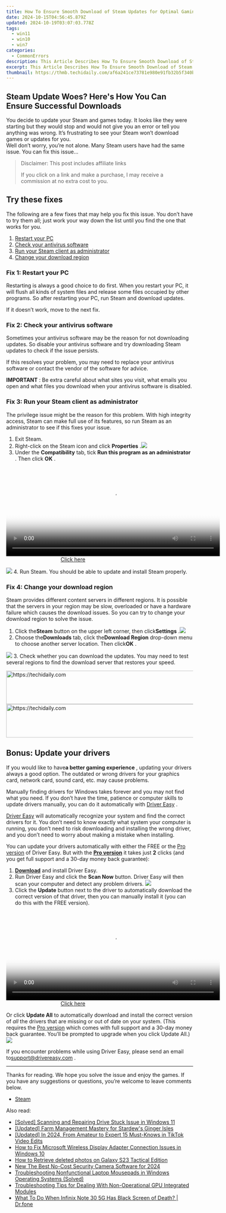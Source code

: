 ```yaml
---
title: How To Ensure Smooth Download of Steam Updates for Optimal Gaming Performance
date: 2024-10-15T04:56:45.879Z
updated: 2024-10-19T03:07:03.778Z
tags:
  - win11
  - win10
  - win7
categories:
  - CommonErrors
description: This Article Describes How To Ensure Smooth Download of Steam Updates for Optimal Gaming Performance
excerpt: This Article Describes How To Ensure Smooth Download of Steam Updates for Optimal Gaming Performance
thumbnail: https://thmb.techidaily.com/af6a241ce73781e980e91fb32b5f340b0c43ca449b76945212041b79725c225d.jpg
---
```


## Steam Update Woes? Here's How You Can Ensure Successful Downloads

You decide to update your Steam and games today. It looks like they were starting but they would stop and would not give you an error or tell you anything was wrong. It’s frustrating to see your Steam won’t download games or updates for you.  
 Well don’t worry, you’re not alone. Many Steam users have had the same issue. You can fix this issue…

>  Disclaimer: This post includes affiliate links
>
>  If you click on a link and make a purchase, I may receive a commission at no extra cost to you.
>

## Try these fixes

 The following are a few fixes that may help you fix this issue. You don’t have to try them all; just work your way down the list until you find the one that works for you.

1. [Restart your PC](https://tools.techidaily.com/drivereasy/download/)
2. [Check your antivirus software](https://tools.techidaily.com/drivereasy/download/)
3. [Run your Steam client as administrator](https://tools.techidaily.com/drivereasy/download/)
4. [Change your download region](https://tools.techidaily.com/drivereasy/download/)

### Fix 1: Restart your PC

 Restarting is always a good choice to do first. When you restart your PC, it will flush all kinds of system files and release some files occupied by other programs. So after restarting your PC, run Steam and download updates.

If it doesn’t work, move to the next fix.

### Fix 2: Check your antivirus software

 Sometimes your antivirus software may be the reason for not downloading updates. So disable your antivirus software and try downloading Steam updates to check if the issue persists.

 If this resolves your problem, you may need to replace your antivirus software or contact the vendor of the software for advice.

**IMPORTANT** : Be extra careful about what sites you visit, what emails you open and what files you download when your antivirus software is disabled.

### Fix 3: Run your Steam client as administrator

 The privilege issue might be the reason for this problem. With high integrity access, Steam can make full use of its features, so run Steam as an administrator to see if this fixes your issue.

1. Exit Steam.
2. Right-click on the Steam icon and click **Properties** .![](https://images.drivereasy.com/wp-content/uploads/2019/06/steam-icon-1.jpg)
3. Under the **Compatibility** tab, tick **Run this program as an administrator** . Then click **OK** .  

<!-- affiliate ads begin -->
<span id="1983474">
					<video width="576" height="240" style="cursor:pointer"
           poster="//a.impactradius-go.com/display-clicktoplayimage/1983474.png"
           onclick="if(!this.playClicked){this.play();this.setAttribute('controls',true);this.playClicked=true;}">
	   <source src="//a.impactradius-go.com/display-ad/22993-1983474">
	   <img src="//a.impactradius-go.com/display-clicktoplayimage/1983474.png" style="border: none; height: 100%; width: 100%; object-fit: contain">
	</video>
	<div style="width:360px;text-align:center"><a href="javascript:window.open(decodeURIComponent('https%3A%2F%2Fhomestyler.sjv.io%2Fc%2F5597632%2F1983474%2F22993'), '_blank');void(0);">Click here</a></div>
</span>
<img height="0" width="0" src="https://imp.pxf.io/i/5597632/1983474/22993" style="position:absolute;visibility:hidden;" border="0" />
<!-- affiliate ads end -->

![](https://images.drivereasy.com/wp-content/uploads/2019/06/steam-2.jpg)
4. Run Steam. You should be able to update and install Steam properly.

### Fix 4: Change your download region

 Steam provides different content servers in different regions. It is possible that the servers in your region may be slow, overloaded or have a hardware failure which causes the download issues. So you can try to change your download region to solve the issue.

1. Click the**Steam** button on the upper left corner, then click**Settings** .![](https://images.drivereasy.com/wp-content/uploads/2019/06/regions.jpg)
2. Choose the**Downloads** tab, click the**Download Region** drop-down menu to choose another server location. Then click**OK** .  

![](https://images.drivereasy.com/wp-content/uploads/2019/06/region.jpg)
3. Check whether you can download the updates. You may need to test several regions to find the download server that restores your speed.

<!-- affiliate ads begin -->
<a href="https://appsumo.8odi.net/c/5597632/2075472/7443" target="_top" id="2075472">
  <img src="//a.impactradius-go.com/display-ad/7443-2075472" border="0" alt="https://techidaily.com" width="728" height="90"/>
</a>
<img height="0" width="0" src="https://appsumo.8odi.net/i/5597632/2075472/7443" style="position:absolute;visibility:hidden;" border="0" />
<!-- affiliate ads end -->

<!-- affiliate ads begin -->
<a href="https://appsumo.8odi.net/c/5597632/2075461/7443" target="_top" id="2075461">
  <img src="//a.impactradius-go.com/display-ad/7443-2075461" border="0" alt="https://techidaily.com" width="728" height="90"/>
</a>
<img height="0" width="0" src="https://appsumo.8odi.net/i/5597632/2075461/7443" style="position:absolute;visibility:hidden;" border="0" />
<!-- affiliate ads end -->

## Bonus: Update your drivers

 If you would like to have**a better gaming experience** , updating your drivers always a good option. The outdated or wrong drivers for your graphics card, network card, sound card, etc. may cause problems.

 Manually finding drivers for Windows takes forever and you may not find what you need. If you don’t have the time, patience or computer skills to update drivers manually, you can do it automatically with [Driver Easy](https://tools.techidaily.com/drivereasy/download/) .

[Driver Easy](https://tools.techidaily.com/drivereasy/download/) will automatically recognize your system and find the correct drivers for it. You don’t need to know exactly what system your computer is running, you don’t need to risk downloading and installing the wrong driver, and you don’t need to worry about making a mistake when installing.

 You can update your drivers automatically with either the FREE or the[](https://tools.techidaily.com/drivereasy/download/) [Pro version](https://tools.techidaily.com/drivereasy/download/) of Driver Easy. But with the **[Pro version](https://tools.techidaily.com/drivereasy/download/)**  it takes just **2** clicks (and you get full support and a 30-day money back guarantee):

1. **[Download](https://tools.techidaily.com/drivereasy/download/)**  and install Driver Easy.
2. Run Driver Easy and click the **Scan Now** button. Driver Easy will then scan your computer and detect any problem drivers. ![](https://images.drivereasy.com/wp-content/uploads/2019/06/gpu1-3.jpg)
3. Click the **Update** button next to the driver to automatically download the correct version of that driver, then you can manually install it (you can do this with the FREE version).  

<!-- affiliate ads begin -->
<span id="1983545">
					<video width="576" height="240" style="cursor:pointer"
           poster="//a.impactradius-go.com/display-clicktoplayimage/1983545.png"
           onclick="if(!this.playClicked){this.play();this.setAttribute('controls',true);this.playClicked=true;}">
	   <source src="//a.impactradius-go.com/display-ad/22993-1983545">
	   <img src="//a.impactradius-go.com/display-clicktoplayimage/1983545.png" style="border: none; height: 100%; width: 100%; object-fit: contain">
	</video>
	<div style="width:360px;text-align:center"><a href="javascript:window.open(decodeURIComponent('https%3A%2F%2Fhomestyler.sjv.io%2Fc%2F5597632%2F1983545%2F22993'), '_blank');void(0);">Click here</a></div>
</span>
<img height="0" width="0" src="https://imp.pxf.io/i/5597632/1983545/22993" style="position:absolute;visibility:hidden;" border="0" />
<!-- affiliate ads end -->

 Or click **Update All** to automatically download and install the correct version of _all_ the drivers that are missing or out of date on your system. (This requires the [Pro version](https://tools.techidaily.com/drivereasy/download/) which comes with full support and a 30-day money back guarantee. You’ll be prompted to upgrade when you click Update All.) ![](https://images.drivereasy.com/wp-content/uploads/2019/06/gpu-3.jpg)

 If you encounter problems while using Driver Easy, please send an email to[support@drivereasy.com](https://tools.techidaily.com/drivereasy/download/) .

---

 Thanks for reading. We hope you solve the issue and enjoy the games. If you have any suggestions or questions, you’re welcome to leave comments below.

* [Steam](https://tools.techidaily.com/drivereasy/download/)

<ins class="adsbygoogle"
     style="display:block"
     data-ad-format="autorelaxed"
     data-ad-client="ca-pub-7571918770474297"
     data-ad-slot="1223367746"></ins>

<ins class="adsbygoogle"
     style="display:block"
     data-ad-client="ca-pub-7571918770474297"
     data-ad-slot="8358498916"
     data-ad-format="auto"
     data-full-width-responsive="true"></ins>

<span class="atpl-alsoreadstyle">Also read:</span>
<div><ul>
<li><a href="https://common-error.techidaily.com/solved-scanning-and-repairing-drive-stuck-issue-in-windows-11/"><u>[Solved] Scanning and Repairing Drive Stuck Issue in Windows 11</u></a></li>
<li><a href="https://screen-activity-recording.techidaily.com/updated-farm-management-mastery-for-stardews-ginger-isles/"><u>[Updated] Farm Management Mastery for Stardew's Ginger Isles</u></a></li>
<li><a href="https://article-posts.techidaily.com/updated-in-2024-from-amateur-to-expert-15-must-knows-in-tiktok-video-edits/"><u>[Updated] In 2024, From Amateur to Expert 15 Must-Knows in TikTok Video Edits</u></a></li>
<li><a href="https://common-error.techidaily.com/how-to-fix-microsoft-wireless-display-adapter-connection-issues-in-windows-10/"><u>How to Fix Microsoft Wireless Display Adapter Connection Issues in Windows 10</u></a></li>
<li><a href="https://blog-min.techidaily.com/how-to-retrieve-deleted-photos-on-galaxy-s23-tactical-edition-by-stellar-photo-recovery-android-mobile-photo-recover/"><u>How to Retrieve deleted photos on Galaxy S23 Tactical Edition</u></a></li>
<li><a href="https://smart-video-creator.techidaily.com/new-the-best-no-cost-security-camera-software-for-2024/"><u>New The Best No-Cost Security Camera Software for 2024</u></a></li>
<li><a href="https://common-error.techidaily.com/troubleshooting-nonfunctional-laptop-mousepads-in-windows-operating-systems-solved/"><u>Troubleshooting Nonfunctional Laptop Mousepads in Windows Operating Systems (Solved)</u></a></li>
<li><a href="https://common-error.techidaily.com/troubleshooting-tips-for-dealing-with-non-operational-gpu-integrated-modules/"><u>Troubleshooting Tips for Dealing With Non-Operational GPU Integrated Modules</u></a></li>
<li><a href="https://howto.techidaily.com/what-to-do-when-infinix-note-30-5g-has-black-screen-of-death-drfone-by-drfone-fix-android-problems-fix-android-problems/"><u>What To Do When Infinix Note 30 5G Has Black Screen of Death? | Dr.fone</u></a></li>
</ul></div>

